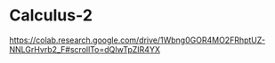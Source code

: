 # Calculus-2

https://colab.research.google.com/drive/1Wbng0GOR4MO2FRhptUZ-NNLGrHvrb2_F#scrollTo=dQIwTpZIR4YX


